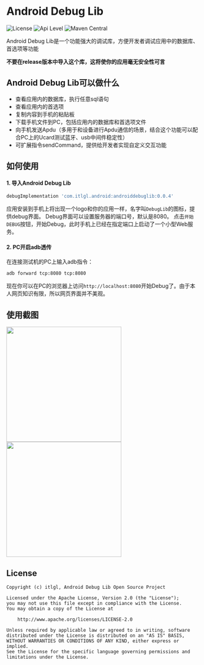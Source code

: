 # Android Debug Lib
![License](https://img.shields.io/badge/license-Apache%202.0-blue.svg)
![Api Level](https://img.shields.io/badge/api-14%2B-brightgreen.svg)
![Maven Central](https://maven-badges.herokuapp.com/maven-central/com.itlgl.android/androiddebuglib/badge.svg)

Android Debug Lib是一个功能强大的调试库，方便开发者调试应用中的数据库、首选项等功能

**不要在release版本中导入这个库，这将使你的应用毫无安全性可言**

## Android Debug Lib可以做什么

* 查看应用内的数据库，执行任意sql语句
* 查看应用内的首选项
* 复制内容到手机的粘贴板
* 下载手机文件到PC，包括应用内的数据库和首选项文件
* 向手机发送Apdu（多用于和设备进行Apdu通信的场景，结合这个功能可以配合PC上的Ucard测试蓝牙、usb中间件稳定性）
* 可扩展指令sendCommand，提供给开发者实现自定义交互功能

## 如何使用

#### 1. 导入Android Debug Lib

```gradle
debugImplementation 'com.itlgl.android:androiddebuglib:0.0.4'
```

应用安装到手机上将出现一个logo和你的应用一样，名字叫`DebugLib`的图标，提供debug界面。
Debug界面可以设置服务器的端口号，默认是8080。
点击`开始DEBUG`按钮，开始Debug，此时手机上已经在指定端口上启动了一个小型Web服务。

#### 2. PC开启adb透传

在连接测试机的PC上输入adb指令：

```cmd
adb forward tcp:8080 tcp:8080
```

现在你可以在PC的浏览器上访问`http://localhost:8080`开始Debug了。由于本人网页知识有限，所以网页界面并不美观。


## 使用截图

<img src="https://gitee.com/itlgl/AndroidDebugLib/raw/master/screenshot/1.png" height="300" /><br/>
<img src="https://gitee.com/itlgl/AndroidDebugLib/raw/master/screenshot/2.png" height="300" /><br/>

## License

```
Copyright (c) itlgl, Android Debug Lib Open Source Project

Licensed under the Apache License, Version 2.0 (the "License");
you may not use this file except in compliance with the License.
You may obtain a copy of the License at

    http://www.apache.org/licenses/LICENSE-2.0

Unless required by applicable law or agreed to in writing, software
distributed under the License is distributed on an "AS IS" BASIS,
WITHOUT WARRANTIES OR CONDITIONS OF ANY KIND, either express or implied.
See the License for the specific language governing permissions and
limitations under the License.
```